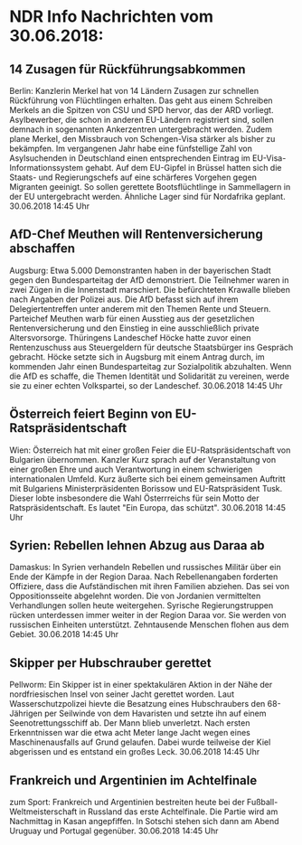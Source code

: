 # NDR Info Nachrichten vom 30.06.2018:


## 14 Zusagen für Rückführungsabkommen
Berlin: Kanzlerin Merkel hat von 14 Ländern Zusagen zur schnellen Rückführung von Flüchtlingen erhalten. Das geht aus einem Schreiben Merkels an die Spitzen von CSU und SPD hervor, das der ARD vorliegt. Asylbewerber, die schon in anderen EU-Ländern registriert sind, sollen demnach in sogenannten Ankerzentren untergebracht werden. Zudem plane Merkel, den Missbrauch von Schengen-Visa stärker als bisher zu bekämpfen. Im vergangenen Jahr habe eine fünfstellige Zahl von Asylsuchenden in Deutschland einen entsprechenden Eintrag im EU-Visa-Informationssystem gehabt. Auf dem EU-Gipfel in Brüssel hatten sich die Staats- und Regierungschefs auf eine schärferes Vorgehen gegen Migranten geeinigt. So sollen gerettete Bootsflüchtlinge in Sammellagern in der EU untergebracht werden. Ähnliche Lager sind für Nordafrika geplant. 30.06.2018 14:45 Uhr 

## AfD-Chef Meuthen will Rentenversicherung abschaffen
Augsburg: Etwa 5.000 Demonstranten haben in der bayerischen Stadt gegen den Bundesparteitag der AfD demonstriert. Die Teilnehmer waren in zwei Zügen in die Innenstadt marschiert. Die befürchteten Krawalle blieben nach Angaben der Polizei aus. Die AfD befasst sich auf ihrem Delegiertentreffen unter anderem mit den Themen Rente und Steuern. Parteichef Meuthen warb für einen Ausstieg aus der gesetzlichen Rentenversicherung und den Einstieg in eine ausschließlich private Altersvorsorge. Thüringens Landeschef Höcke hatte zuvor einen Rentenzuschuss aus Steuergeldern für deutsche Staatsbürger ins Gespräch gebracht. Höcke setzte sich in Augsburg mit einem Antrag durch, im kommenden Jahr einen Bundesparteitag zur Sozialpolitik abzuhalten. Wenn die AfD es schaffe, die Themen Identität und Solidarität zu vereinen, werde sie zu einer echten Volkspartei, so der Landeschef. 30.06.2018 14:45 Uhr 

## Österreich feiert Beginn von EU-Ratspräsidentschaft
Wien: Österreich hat mit einer großen Feier die EU-Ratspräsidentschaft von Bulgarien übernommen. Kanzler Kurz sprach auf der Veranstaltung von einer großen Ehre und auch Verantwortung in einem schwierigen internationalen Umfeld. Kurz äußerte sich bei einem gemeinsamen Auftritt mit Bulgariens Ministerpräsidenten Borissow und EU-Ratspräsident Tusk. Dieser lobte insbesondere die Wahl Österrreichs für sein Motto der Ratspräsidentschaft. Es lautet "Ein Europa, das schützt". 30.06.2018 14:45 Uhr 

## Syrien: Rebellen lehnen Abzug aus Daraa ab
Damaskus: In Syrien verhandeln Rebellen und russisches Militär über ein Ende der Kämpfe in der Region Daraa. Nach Rebellenangaben forderten Offiziere, dass die Aufständischen mit ihren Familien abziehen. Das sei von Oppositionsseite abgelehnt worden. Die von Jordanien vermittelten Verhandlungen sollen heute weitergehen. Syrische Regierungstruppen rücken unterdessen immer weiter in der Region Daraa vor. Sie werden von russischen Einheiten unterstützt. Zehntausende Menschen flohen aus dem Gebiet. 30.06.2018 14:45 Uhr 

## Skipper per Hubschrauber gerettet
Pellworm: Ein Skipper ist in einer spektakulären Aktion in der Nähe der nordfriesischen Insel von seiner Jacht gerettet worden. Laut Wasserschutzpolizei hievte die Besatzung eines Hubschraubers den 68-Jährigen per Seilwinde von dem Havaristen und setzte ihn auf einem Seenotrettungsschiff ab. Der Mann blieb unverletzt. Nach ersten Erkenntnissen war die etwa acht Meter lange Jacht wegen eines Maschinenausfalls auf Grund gelaufen. Dabei wurde teilweise der Kiel abgerissen und es entstand ein großes Leck. 30.06.2018 14:45 Uhr 

## Frankreich und Argentinien im Achtelfinale
zum Sport:  Frankreich und Argentinien bestreiten heute bei der Fußball-Weltmeisterschaft in Russland das erste Achtelfinale. Die Partie wird am Nachmittag in Kasan angepfiffen. In Sotschi stehen sich dann am Abend Uruguay und Portugal gegenüber. 30.06.2018 14:45 Uhr 
